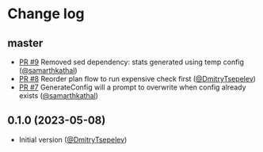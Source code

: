 # Change log

## master

- [PR #9](https://github.com/DmitryTsepelev/rubocop_director/pull/9) Removed sed dependency: stats generated using temp config ([@samarthkathal][])
- [PR #8](https://github.com/DmitryTsepelev/rubocop_director/pull/8) Reorder plan flow to run expensive check first ([@DmitryTsepelev][])
- [PR #7](https://github.com/DmitryTsepelev/rubocop_director/pull/7) GenerateConfig will a prompt to overwrite when config already exists ([@samarthkathal][])

## 0.1.0 (2023-05-08)

- Initial version ([@DmitryTsepelev][])

[@DmitryTsepelev]: https://github.com/DmitryTsepelev
[@samarthkathal]: https://github.com/samarthkathal
